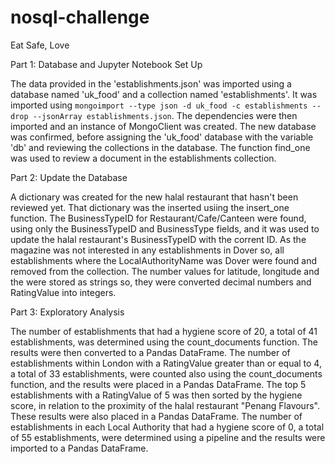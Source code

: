 # nosql-challenge
Eat Safe, Love

Part 1: Database and Jupyter Notebook Set Up

The data provided in the 'establishments.json' was imported using a database named 'uk_food' and a collection named 'establishments'. It was imported using `mongoimport --type json -d uk_food -c establishments --drop --jsonArray establishments.json`. The dependencies were then imported and an instance of MongoClient was created. The new database was confirmed, before assigning the 'uk_food' database with the variable 'db' and reviewing the collections in the database. The function find_one was used to review a document in the establishments collection. 

Part 2: Update the Database

A dictionary was created for the new halal restaurant that hasn't been reviewed yet. That dictionary was the inserted usiing the insert_one function. The BusinessTypeID for Restaurant/Cafe/Canteen were found, using only the BusinessTypeID and BusinessType fields, and it was used to update the halal restaurant's BusinessTypeID with the corrent ID. As the magazine was not interested in any establishments in Dover so, all establishments where the LocalAuthorityName was Dover were found and removed from the collection. The number values for latitude, longitude and the were stored as strings so, they were converted decimal numbers and RatingValue into integers. 

Part 3: Exploratory Analysis

The number of establishments that had a hygiene score of 20, a total of 41 establishments, was determined using the count_documents function. The results were then converted to a Pandas DataFrame. The number of establishments within London with a RatingValue greater than or equal to 4, a total of 33 establishments, were counted also using the count_documents function, and the results were placed in a Pandas DataFrame. The top 5 establishments with a RatingValue of 5 was then sorted by the hygiene score, in relation to the proximity of the halal restaurant "Penang Flavours". These results were also placed in a Pandas DataFrame. The number of establishments in each Local Authority that had a hygiene score of 0, a total of 55 establishments, were determined using a pipeline and the results were imported to a Pandas DataFrame. 